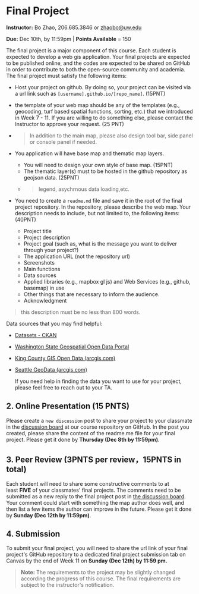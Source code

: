 # Final Project

**Instructor:** Bo Zhao, 206.685.3846 or zhaobo@uw.edu

**Due:** Dec 10th, by 11:59pm | **Points Available** = 150

The final project is a major component of this course. Each student is expected to develop a web gis application. Your final projects are expected to be published online, and the codes are expected to be shared on GitHub in order to contribute to both the open-source community and academia. The final project must satisfy the following items:

- Host your project on github. By doing so, your project can be visited via a url link such as `[username].github.io/[repo_name]`. (15PNT)

- the template of your web map should be any of the templates (e.g., geocoding, turf based spatial functions, sorting, etc.) that we introduced in Week 7 - 11. If you are willing to do something else, please contact the Instructor to approve your request.  (25 PNT)
- > In addition to the main map, please also design tool bar, side panel or console panel if needed.


- You application will have base map and thematic map layers. 
    - You will need to design your own style of base map.  (15PNT)
    - The thematic layer(s) must to be hosted in the github repository as geojson data.  (25PNT)
    - > legend, asychrnous data loading,etc.

- You need to create a `readme.md` file and save it in the root of the final project repository. In the repository, please describe the web map. Your description needs to include, but not limited to, the following items:  (40PNT)
    - Project title
    - Project description
    - Project goal (such as, what is the message you want to deliver through your project?)
    - The application URL (not the repository url)
    - Screenshots
    - Main functions
    - Data sources
    - Applied libraries (e.g., mapbox gl js) and Web Services (e.g., github, basemap) in use
    - Other things that are necessary to inform the audience.
    - Acknowledgment

> this description must be no less than 800 words.



Data sources that you may find helpful:

- [Datasets - CKAN](https://catalog.data.gov/dataset)

- [Washington State Geospatial Open Data Portal](https://geo.wa.gov/)

- [King County GIS Open Data (arcgis.com)](https://gis-kingcounty.opendata.arcgis.com/)

- [Seattle GeoData (arcgis.com)](https://data-seattlecitygis.opendata.arcgis.com/)

  If you need help in finding the data you want to use for your project, please feel free to reach out to your TA.

## 2\. Online Presentation  (15 PNTS)

Please create a `new discussion` post to share your project to your classmate in the [discussion board](https://github.com/jakobzhao/geog495/discussions/categories/final-project) at our course repository on GitHub. In the post you created, please share the content of the readme.me file for your final project. Please get it done by **Thursday (Dec 8th by 11:59pm)**.

## 3\. Peer Review  (3PNTS per review，15PNTS in total)

Each student will need to share some constructive comments to at least **FIVE** of your classmates' final projects. The comments need to be submitted as a new reply to the final project post in [the discussion board](https://github.com/jakobzhao/geog495/discussions/categories/final-project). Your comment could start with something the map author does well, and then list a few items the author can improve in the future. Please get it done by **Sunday (Dec 12th by 11:59pm)**.


## 4\. Submission


To submit your final project, you will need to share the url link of your final project's GitHub repository to a dedicated final project submission tab on Canvas by the end of Week 11 on **Sunday (Dec 12th) by 11:59 pm.**


>  **Note:** The requirements to the project may be slightly changed according the progress of this course. The final requirements are subject to the instructor's notification.
